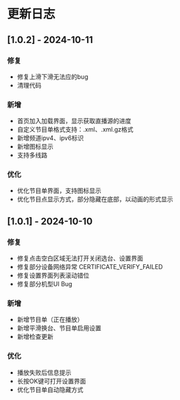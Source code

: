# 更新日志


## [1.0.2] - 2024-10-11

### 修复
- 修复上滑下滑无法应的bug
- 清理代码

### 新增
- 首页加入加载界面，显示获取直播源的进度
- 自定义节目单格式支持：.xml、.xml.gz格式
- 新增频道ipv4、ipv6标识
- 新增图标显示
- 支持多线路

### 优化

- 优化节目单界面，支持图标显示
- 优化节目点显示方式，部分隐藏在底部，以动画的形式显示


## [1.0.1] - 2024-10-10

### 修复

- 修复点击空白区域无法打开关闭选台、设置界面
- 修复部分设备网络异常 CERTIFICATE_VERIFY_FAILED
- 修复设置界面列表滚动错位
- 修复部分机型UI Bug

### 新增
- 新增节目单（正在播放）
- 新增平滑换台、节目单启用设置
- 新增检查更新

### 优化

- 播放失败后信息提示
- 长按OK键可打开设置界面
- 优化节目单自动隐藏方式
